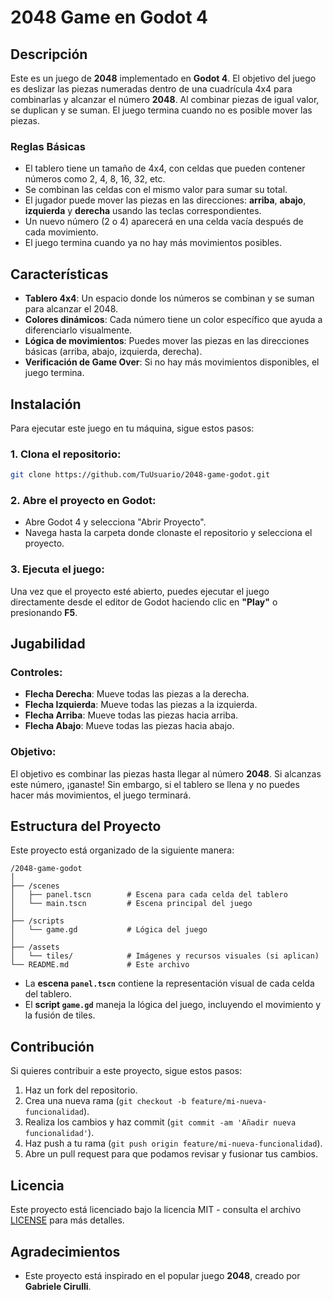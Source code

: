 # 2048 Game en Godot 4

## Descripción

Este es un juego de **2048** implementado en **Godot 4**. El objetivo del juego es deslizar las piezas numeradas dentro de una cuadrícula 4x4 para combinarlas y alcanzar el número **2048**. Al combinar piezas de igual valor, se duplican y se suman. El juego termina cuando no es posible mover las piezas.

### Reglas Básicas

- El tablero tiene un tamaño de 4x4, con celdas que pueden contener números como 2, 4, 8, 16, 32, etc.
- Se combinan las celdas con el mismo valor para sumar su total.
- El jugador puede mover las piezas en las direcciones: **arriba**, **abajo**, **izquierda** y **derecha** usando las teclas correspondientes.
- Un nuevo número (2 o 4) aparecerá en una celda vacía después de cada movimiento.
- El juego termina cuando ya no hay más movimientos posibles.

## Características

- **Tablero 4x4**: Un espacio donde los números se combinan y se suman para alcanzar el 2048.
- **Colores dinámicos**: Cada número tiene un color específico que ayuda a diferenciarlo visualmente.
- **Lógica de movimientos**: Puedes mover las piezas en las direcciones básicas (arriba, abajo, izquierda, derecha).
- **Verificación de Game Over**: Si no hay más movimientos disponibles, el juego termina.

## Instalación

Para ejecutar este juego en tu máquina, sigue estos pasos:

### 1. Clona el repositorio:

```bash
git clone https://github.com/TuUsuario/2048-game-godot.git
```

### 2. Abre el proyecto en Godot:

- Abre Godot 4 y selecciona "Abrir Proyecto".
- Navega hasta la carpeta donde clonaste el repositorio y selecciona el proyecto.

### 3. Ejecuta el juego:

Una vez que el proyecto esté abierto, puedes ejecutar el juego directamente desde el editor de Godot haciendo clic en **"Play"** o presionando **F5**.

## Jugabilidad

### Controles:

- **Flecha Derecha**: Mueve todas las piezas a la derecha.
- **Flecha Izquierda**: Mueve todas las piezas a la izquierda.
- **Flecha Arriba**: Mueve todas las piezas hacia arriba.
- **Flecha Abajo**: Mueve todas las piezas hacia abajo.

### Objetivo:

El objetivo es combinar las piezas hasta llegar al número **2048**. Si alcanzas este número, ¡ganaste! Sin embargo, si el tablero se llena y no puedes hacer más movimientos, el juego terminará.

## Estructura del Proyecto

Este proyecto está organizado de la siguiente manera:

```
/2048-game-godot
│
├── /scenes
│   ├── panel.tscn        # Escena para cada celda del tablero
│   └── main.tscn         # Escena principal del juego
│
├── /scripts
│   └── game.gd           # Lógica del juego
│
├── /assets
│   └── tiles/            # Imágenes y recursos visuales (si aplican)
└── README.md             # Este archivo
```

- La **escena `panel.tscn`** contiene la representación visual de cada celda del tablero.
- El **script `game.gd`** maneja la lógica del juego, incluyendo el movimiento y la fusión de tiles.

## Contribución

Si quieres contribuir a este proyecto, sigue estos pasos:

1. Haz un fork del repositorio.
2. Crea una nueva rama (`git checkout -b feature/mi-nueva-funcionalidad`).
3. Realiza los cambios y haz commit (`git commit -am 'Añadir nueva funcionalidad'`).
4. Haz push a tu rama (`git push origin feature/mi-nueva-funcionalidad`).
5. Abre un pull request para que podamos revisar y fusionar tus cambios.

## Licencia

Este proyecto está licenciado bajo la licencia MIT - consulta el archivo [LICENSE](LICENSE) para más detalles.

## Agradecimientos

- Este proyecto está inspirado en el popular juego **2048**, creado por **Gabriele Cirulli**.
